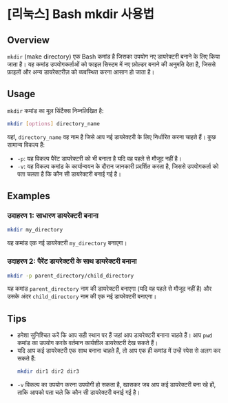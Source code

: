 # [리눅스] Bash mkdir 사용법

## Overview
`mkdir` (make directory) एक Bash कमांड है जिसका उपयोग नए डायरेक्टरी बनाने के लिए किया जाता है। यह कमांड उपयोगकर्ताओं को फाइल सिस्टम में नए फ़ोल्डर बनाने की अनुमति देता है, जिससे फ़ाइलों और अन्य डायरेक्टरीज़ को व्यवस्थित करना आसान हो जाता है। 

## Usage
`mkdir` कमांड का मूल सिंटैक्स निम्नलिखित है:

```bash
mkdir [options] directory_name
```

यहां, `directory_name` वह नाम है जिसे आप नई डायरेक्टरी के लिए निर्धारित करना चाहते हैं। कुछ सामान्य विकल्प हैं:

- `-p`: यह विकल्प पैरेंट डायरेक्टरी को भी बनाता है यदि वह पहले से मौजूद नहीं है।
- `-v`: यह विकल्प कमांड के कार्यान्वयन के दौरान जानकारी प्रदर्शित करता है, जिससे उपयोगकर्ता को पता चलता है कि कौन सी डायरेक्टरी बनाई गई है।

## Examples
### उदाहरण 1: साधारण डायरेक्टरी बनाना
```bash
mkdir my_directory
```
यह कमांड एक नई डायरेक्टरी `my_directory` बनाएगा।

### उदाहरण 2: पैरेंट डायरेक्टरी के साथ डायरेक्टरी बनाना
```bash
mkdir -p parent_directory/child_directory
```
यह कमांड `parent_directory` नाम की डायरेक्टरी बनाएगा (यदि वह पहले से मौजूद नहीं है) और उसके अंदर `child_directory` नाम की एक नई डायरेक्टरी बनाएगा।

## Tips
- हमेशा सुनिश्चित करें कि आप सही स्थान पर हैं जहां आप डायरेक्टरी बनाना चाहते हैं। आप `pwd` कमांड का उपयोग करके वर्तमान कार्यशील डायरेक्टरी देख सकते हैं।
- यदि आप कई डायरेक्टरी एक साथ बनाना चाहते हैं, तो आप एक ही कमांड में उन्हें स्पेस से अलग कर सकते हैं:
  ```bash
  mkdir dir1 dir2 dir3
  ```
- `-v` विकल्प का उपयोग करना उपयोगी हो सकता है, खासकर जब आप कई डायरेक्टरी बना रहे हों, ताकि आपको पता चले कि कौन सी डायरेक्टरी बनाई गई है।